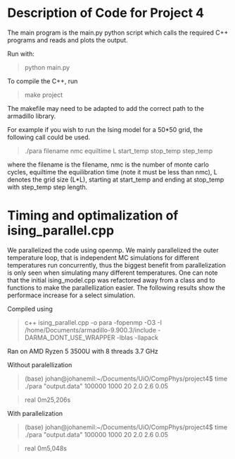 # Description of Code for Project 4

The main program is the main.py python script which calls the required C++ programs and reads and plots the output.

Run with:
> python main.py

To compile the C++, run 
> make project

The makefile may need to be adapted to add the correct path to the armadillo library.

For example if you wish to run the Ising model for a 50*50 grid, the following call could be used.
> ./para filename nmc equiltime L start_temp stop_temp step_temp

where the filename is the filename, nmc is the number of monte carlo cycles, equiltime the equilibration time (note it must be less than nmc), L denotes the grid size (L*L), starting at start_temp and ending at stop_temp with step_temp step length.


# Timing and optimalization of ising_parallel.cpp
We parallelized the code using openmp.
We mainly parallelized the outer temperature loop, that is independent MC simulations for different temperatures run concurrently, thus the biggest benefit from parallelization is only seen when simulating many different temperatures. One can note that the initial ising_model.cpp was refactored away from a class and to functions to make the parallellization easier.
The following results show the performace increase for a select simulation.

Compiled using
> c++ ising_parallel.cpp -o para -fopenmp -O3  -I /home/Documents/armadillo-9.900.3/include -DARMA_DONT_USE_WRAPPER -lblas -llapack

Ran on AMD Ryzen 5 3500U with 8 threads 3.7 GHz

Without paralellization
> (base) johan@johanemil:~/Documents/UiO/CompPhys/project4$ time ./para "output.data" 100000 1000 20 2.0 2.6 0.05

> real	0m25,206s

With parallelization
> (base) johan@johanemil:~/Documents/UiO/CompPhys/project4$ time ./para "output.data" 100000 1000 20 2.0 2.6 0.05

> real	0m5,048s
